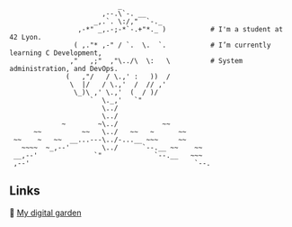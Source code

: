                                _
                           ,--.\`-. __
                         _,.`. \:/,"  `-._
                     ,-*" _,.-;-*`-.+"*._ )           # I'm a student at 42 Lyon.
                    ( ,."* ,-" / `.  \.  `.           # I’m currently learning C Development, 
                   ,"   ,;"  ,"\../\  \:   \          # System administration, and DevOps.
                  (   ,"/   / \.,' :   ))  /
                   \  |/   / \.,'  /  // ,'
                    \_)\ ,' \.,'  (  / )/
                        `  \._,'   `"
                           \../
                           \../
                 ~        ~\../           ~~
          ~~          ~~   \../   ~~   ~      ~~
     ~~    ~   ~~  __...---\../-...__ ~~~     ~~
       ~~~~  ~_,--'        \../      `--.__ ~~    ~~
     __,--'              `"             `--.__   ~~~
     ,--'                                         `--.


## Links

🌻 [My digital garden](https://ki-ba.github.io/digital-garden)

